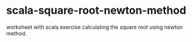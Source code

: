 # scala-square-root-newton-method
worksheet with scala exercise calculating the square root using newton method.
